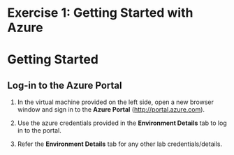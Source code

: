

# Exercise 1: Getting Started with Azure

# Getting Started
## Log-in to the Azure Portal

1. In the virtual machine provided on the left side, open a new browser window and sign in to the **Azure Portal** (<http://portal.azure.com>).

1. Use the azure credentials provided in the **Environment Details** tab to log in to the portal.

1. Refer the **Environment Details** tab for any other lab credentials/details.


<inline-video source="https://www.youtube.com/embed/P79Z574kcNw" width="auto" height="auto" />
<br>
<question source="page1" />

